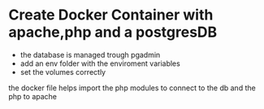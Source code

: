 # Create Docker Container with apache,php and a postgresDB


- the database is managed trough pgadmin 
- add an env folder with the enviroment variables
- set the volumes correctly

the docker file helps import the php modules to connect to the db and the php to apache
